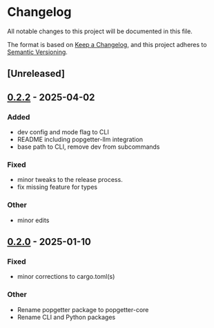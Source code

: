 # Changelog

All notable changes to this project will be documented in this file.

The format is based on [Keep a Changelog](https://keepachangelog.com/en/1.0.0/),
and this project adheres to [Semantic Versioning](https://semver.org/spec/v2.0.0.html).

## [Unreleased]

## [0.2.2](https://github.com/Urban-Analytics-Technology-Platform/popgetter/compare/popgetter-cli-v0.2.1...popgetter-cli-v0.2.2) - 2025-04-02

### Added

- dev config and mode flag to CLI
- README including popgetter-llm integration
- base path to CLI, remove dev from subcommands

### Fixed

- minor tweaks to the release process.
- fix missing feature for types

### Other

- minor edits

## [0.2.0](https://github.com/Urban-Analytics-Technology-Platform/popgetter/releases/tag/popgetter-cli-v0.2.0) - 2025-01-10

### Fixed

- minor corrections to cargo.toml(s)

### Other

- Rename popgetter package to popgetter-core
- Rename CLI and Python packages
